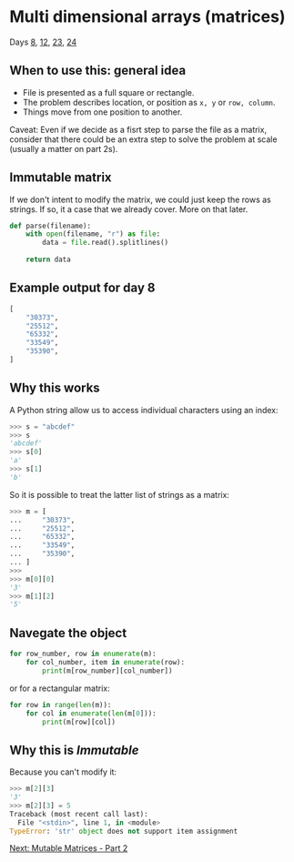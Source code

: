 # Multi dimensional arrays (matrices)

Days [8](https://adventofcode.com/2022/day/8/input),
[12](https://adventofcode.com/2022/day/12/input),
[23](https://adventofcode.com/2022/day/23/input),
[24](https://adventofcode.com/2022/day/24/input)

## When to use this: general idea

- File is presented as a full square or rectangle.
- The problem describes location, or position as `x, y` or `row, column`.
- Things move from one position to another.

Caveat: Even if we decide as a fisrt step to parse the file as a matrix, consider that there could be an extra step to solve the problem at scale (usually a matter on part 2s).

## Immutable matrix

If we don't intent to modify the matrix, we could just keep the rows as strings. If so, it a case that we already cover. More on that later.

```python
def parse(filename):
    with open(filename, "r") as file:
        data = file.read().splitlines()
    
    return data
```

## Example output for day 8

```python
[
    "30373",
    "25512",
    "65332",
    "33549",
    "35390",
]
```

## Why this works

A Python string allow us to access individual characters using an index:

```python
>>> s = "abcdef"
>>> s
'abcdef'
>>> s[0]
'a'
>>> s[1]
'b'
```

So it is possible to treat the latter list of strings as a matrix:

```python
>>> m = [
...     "30373",
...     "25512",
...     "65332",
...     "33549",
...     "35390",
... ]
>>> 
>>> m[0][0]
'3'
>>> m[1][2]
'5'
```

## Navegate the object

```python
for row_number, row in enumerate(m):
    for col_number, item in enumerate(row):
        print(m[row_number][col_number])
```

or for a rectangular matrix:

```python
for row in range(len(m)):
    for col in enumerate(len(m[0])):
        print(m[row][col])
```

## Why this is _Immutable_

Because you can't modify it:

```python
>>> m[2][3]
'3'
>>> m[2][3] = 5
Traceback (most recent call last):
  File "<stdin>", line 1, in <module>
TypeError: 'str' object does not support item assignment
```

[Next: Mutable Matrices - Part 2](./17.matrices2.md)
